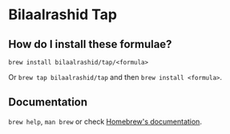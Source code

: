 # Bilaalrashid Tap

## How do I install these formulae?

`brew install bilaalrashid/tap/<formula>`

Or `brew tap bilaalrashid/tap` and then `brew install <formula>`.

## Documentation

`brew help`, `man brew` or check [Homebrew's documentation](https://docs.brew.sh).
